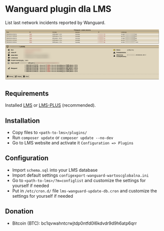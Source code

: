 # Wanguard plugin dla LMS

List last network incidents reported by Wanguard.

![](wanguard-welcome.png?raw=true)
![](wanguard-node.png?raw=true)

## Requirements

Installed [LMS](https://lms.org.pl/) or [LMS-PLUS](https://lms-plus.org) (recommended).

## Installation

* Copy files to `<path-to-lms>/plugins/`
* Run `composer update` or `composer update --no-dev`
* Go to LMS website and activate it `Configuration => Plugins`

## Configuration

* Import `schema.sql` into your LMS database
* Import default settings `configexport-wanguard-wartoscglobalna.ini`
* Go to `<path-to-lms>/?m=configlist` and customize the settings for yourself if needed
* Put in `/etc/cron.d/` file `lms-wanguard-update-db.cron` and customize the settings for yourself if needed

## Donation

* Bitcoin (BTC): bc1qvwahntcrwjtdp0ntfd0l6kdvdr9d9h6atp6qrr
